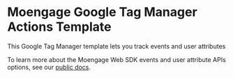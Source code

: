 # Moengage Google Tag Manager Actions Template

This Google Tag Manager template lets you track events and user attributes

To learn more about the Moengage Web SDK events and user attribute APIs options, see our [public docs](https://developers.moengage.com/hc/en-us/articles/360061520991-Web-SDK-Data-Tracking-Introduction).